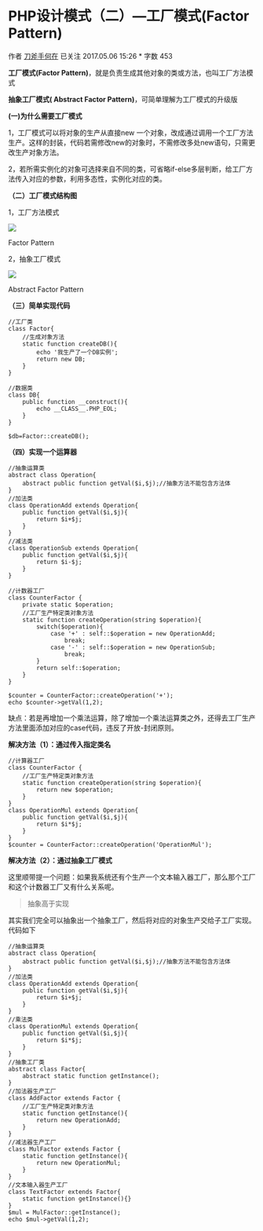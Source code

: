 # PHP设计模式（二）—工厂模式(Factor Pattern)

作者  [刀斧手何在][0] 已关注 2017.05.06 15:26 *  字数 453  

**工厂模式(Factor Pattern)**，就是负责生成其他对象的类或方法，也叫工厂方法模式

**抽象工厂模式( Abstract Factor Pattern)**，可简单理解为工厂模式的升级版

**(一)为什么需要工厂模式**

1，工厂模式可以将对象的生产从直接new 一个对象，改成通过调用一个工厂方法生产。这样的封装，代码若需修改new的对象时，不需修改多处new语句，只需更改生产对象方法。

2，若所需实例化的对象可选择来自不同的类，可省略if-else多层判断，给工厂方法传入对应的参数，利用多态性，实例化对应的类。

**（二）工厂模式结构图**

1，工厂方法模式

![][1]



Factor Pattern

2，抽象工厂模式

![][2]



Abstract Factor Pattern

**（三）简单实现代码**

    //工厂类
    class Factor{   
        //生成对象方法
        static function createDB(){
            echo '我生产了一个DB实例';
            return new DB;
        }
    }
    
    //数据类
    class DB{
        public function __construct(){
            echo __CLASS__.PHP_EOL;
        }
    }
    
    $db=Factor::createDB();

**（四）实现一个运算器**

    //抽象运算类
    abstract class Operation{
        abstract public function getVal($i,$j);//抽象方法不能包含方法体
    }
    //加法类
    class OperationAdd extends Operation{
        public function getVal($i,$j){
            return $i+$j;
        }
    }
    //减法类
    class OperationSub extends Operation{
        public function getVal($i,$j){
            return $i-$j;
        }
    }
    
    //计数器工厂
    class CounterFactor {
        private static $operation;
        //工厂生产特定类对象方法
        static function createOperation(string $operation){
            switch($operation){
                case '+' : self::$operation = new OperationAdd;
                    break;
                case '-' : self::$operation = new OperationSub;
                    break;
            }
            return self::$operation;
        }
    }
    
    $counter = CounterFactor::createOperation('+');
    echo $counter->getVal(1,2);

缺点：若是再增加一个乘法运算，除了增加一个乘法运算类之外，还得去工厂生产方法里面添加对应的case代码，违反了开放-封闭原则。

**解决方法（1）：通过传入指定类名**

    //计算器工厂
    class CounterFactor {
        //工厂生产特定类对象方法
        static function createOperation(string $operation){
            return new $operation;
        }
    }
    class OperationMul extends Operation{
        public function getVal($i,$j){
            return $i*$j;
        }
    }
    $counter = CounterFactor::createOperation('OperationMul');

**解决方法（2）：通过抽象工厂模式**

这里顺带提一个问题：如果我系统还有个生产一个文本输入器工厂，那么那个工厂和这个计数器工厂又有什么关系呢。

> 抽象高于实现

其实我们完全可以抽象出一个抽象工厂，然后将对应的对象生产交给子工厂实现。代码如下

    //抽象运算类
    abstract class Operation{
        abstract public function getVal($i,$j);//抽象方法不能包含方法体
    }
    //加法类
    class OperationAdd extends Operation{
        public function getVal($i,$j){
            return $i+$j;
        }
    }
    //乘法类
    class OperationMul extends Operation{
        public function getVal($i,$j){
            return $i*$j;
        }
    }
    //抽象工厂类
    abstract class Factor{
        abstract static function getInstance();
    }
    //加法器生产工厂
    class AddFactor extends Factor {
        //工厂生产特定类对象方法
        static function getInstance(){
            return new OperationAdd;
        }
    }
    //减法器生产工厂
    class MulFactor extends Factor {
        static function getInstance(){
            return new OperationMul;
        }
    }
    //文本输入器生产工厂
    class TextFactor extends Factor{
        static function getInstance(){}
    }
    $mul = MulFactor::getInstance();
    echo $mul->getVal(1,2);

[0]: http://www.jianshu.com/u/29417b7766fe
[1]: http://upload-images.jianshu.io/upload_images/5261067-158e6d7f276a3316.png
[2]: http://upload-images.jianshu.io/upload_images/5261067-ab7b6a84219683e0.png